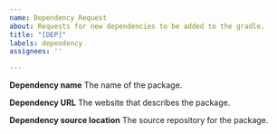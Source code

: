 ```yaml
---
name: Dependency Request
about: Requests for new dependencies to be added to the gradle.
title: "[DEP]"
labels: dependency
assignees: ''

---
```


**Dependency name**
The name of the package.

**Dependency URL**
The website that describes the package.

**Dependency source location**
The source repository for the package.
